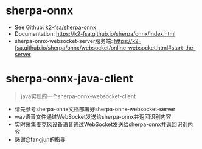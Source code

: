 # sherpa-onnx
- See Github: [k2-fsa/sherpa-onnx](https://github.com/k2-fsa/sherpa-onnx)
- Documentation: https://k2-fsa.github.io/sherpa/onnx/index.html
- sherpa-onnx-websocket-server服务端: https://k2-fsa.github.io/sherpa/onnx/websocket/online-websocket.html#start-the-server

# sherpa-onnx-java-client
> java实现的一个sherpa-onnx-websocket-client

- 请先参考sherpa-onnx文档部署好sherpa-onnx-websocket-server
- wav语音文件通过WebSocket发送给sherpa-onnx并返回识别内容
- 实时采集麦克风设备语音通过WebSocket发送给sherpa-onnx并返回识别内容
- 感谢[@fangjun](https://github.com/csukuangfj)的指导




